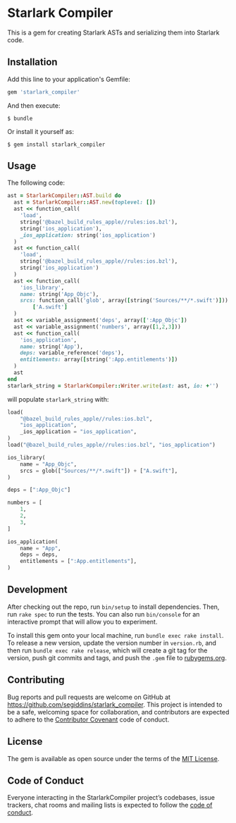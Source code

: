 # Starlark Compiler

This is a gem for creating Starlark ASTs and serializing them into Starlark code.


## Installation

Add this line to your application's Gemfile:

```ruby
gem 'starlark_compiler'
```

And then execute:

    $ bundle

Or install it yourself as:

    $ gem install starlark_compiler

## Usage
The following code:
```ruby
ast = StarlarkCompiler::AST.build do
  ast = StarlarkCompiler::AST.new(toplevel: [])
  ast << function_call(
    'load',
    string('@bazel_build_rules_apple//rules:ios.bzl'),
    string('ios_application'),
    _ios_application: string('ios_application')
  )
  ast << function_call(
    'load',
    string('@bazel_build_rules_apple//rules:ios.bzl'),
    string('ios_application')
  )
  ast << function_call(
    'ios_library',
    name: string('App_Objc'),
    srcs: function_call('glob', array([string('Sources/**/*.swift')])) +
        ['A.swift']
  )
  ast << variable_assignment('deps', array([':App_Objc'])
  ast << variable_assignment('numbers', array([1,2,3]))
  ast << function_call(
    'ios_application',
    name: string('App'),
    deps: variable_reference('deps'),
    entitlements: array([string(':App.entitlements')])
  )
  ast
end
starlark_string = StarlarkCompiler::Writer.write(ast: ast, io: +'')
```
will populate `starlark_string` with:
```python
load(
    "@bazel_build_rules_apple//rules:ios.bzl",
    "ios_application",
    _ios_application = "ios_application",
)
load("@bazel_build_rules_apple//rules:ios.bzl", "ios_application")

ios_library(
    name = "App_Objc",
    srcs = glob(["Sources/**/*.swift"]) + ["A.swift"],
)

deps = [":App_Objc"]

numbers = [
    1, 
    2, 
    3,
]

ios_application(
    name = "App",
    deps = deps,
    entitlements = [":App.entitlements"],
)
```
## Development

After checking out the repo, run `bin/setup` to install dependencies. Then, run `rake spec` to run the tests. You can also run `bin/console` for an interactive prompt that will allow you to experiment.

To install this gem onto your local machine, run `bundle exec rake install`. To release a new version, update the version number in `version.rb`, and then run `bundle exec rake release`, which will create a git tag for the version, push git commits and tags, and push the `.gem` file to [rubygems.org](https://rubygems.org).

## Contributing

Bug reports and pull requests are welcome on GitHub at https://github.com/segiddins/starlark_compiler. This project is intended to be a safe, welcoming space for collaboration, and contributors are expected to adhere to the [Contributor Covenant](http://contributor-covenant.org) code of conduct.

## License

The gem is available as open source under the terms of the [MIT License](https://opensource.org/licenses/MIT).

## Code of Conduct

Everyone interacting in the StarlarkCompiler project’s codebases, issue trackers, chat rooms and mailing lists is expected to follow the [code of conduct](https://github.com/segiddins/starlark_compiler/blob/master/CODE_OF_CONDUCT.md).
